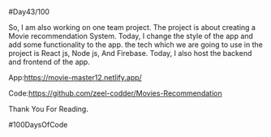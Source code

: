 #Day43/100



So, I am also working on one team project. The project is about creating a Movie recommendation System. Today, I change the style of the app and add some functionality to the app. the tech which we are going to use in the project is React js, Node js, And Firebase. Today, I also host the backend and frontend of the app.







App:https://movie-master12.netlify.app/



Code:https://github.com/zeel-codder/Movies-Recommendation





Thank You For Reading.







#100DaysOfCode